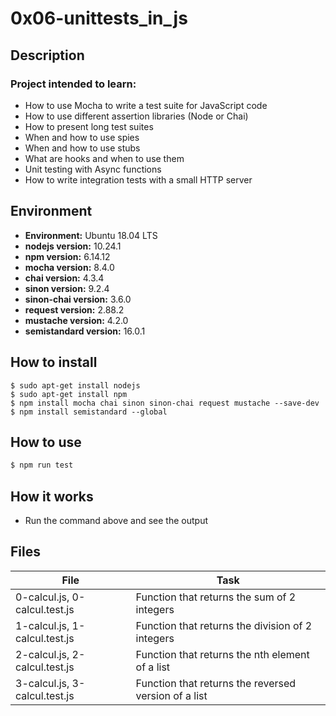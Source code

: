 # 0x06-unittests_in_js
## Description
### Project intended to learn:
- How to use Mocha to write a test suite for JavaScript code
- How to use different assertion libraries (Node or Chai)
- How to present long test suites
- When and how to use spies
- When and how to use stubs
- What are hooks and when to use them
- Unit testing with Async functions
- How to write integration tests with a small HTTP server
## Environment
* __Environment:__ Ubuntu 18.04 LTS
* __nodejs version:__ 10.24.1
* __npm version:__ 6.14.12
* __mocha version:__ 8.4.0
* __chai version:__ 4.3.4
* __sinon version:__ 9.2.4
* __sinon-chai version:__ 3.6.0
* __request version:__ 2.88.2
* __mustache version:__ 4.2.0
* __semistandard version:__ 16.0.1
## How to install
```
$ sudo apt-get install nodejs
$ sudo apt-get install npm
$ npm install mocha chai sinon sinon-chai request mustache --save-dev
$ npm install semistandard --global
```
## How to use
```bash
$ npm run test
```
## How it works
* Run the command above and see the output
## Files
|File|Task|
|---|---|
|0-calcul.js, 0-calcul.test.js|Function that returns the sum of 2 integers|
|1-calcul.js, 1-calcul.test.js|Function that returns the division of 2 integers|
|2-calcul.js, 2-calcul.test.js|Function that returns the nth element of a list|
|3-calcul.js, 3-calcul.test.js|Function that returns the reversed version of a list|